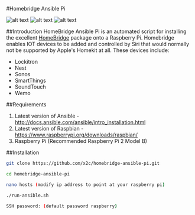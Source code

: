 #Homebridge Ansible Pi

![alt text](http://i.imgur.com/tT8Wa4H.jpg "HomeKit")
![alt text](http://i.imgur.com/1uO4SZL.png "Raspberry Pi")
![alt text](http://i.imgur.com/i866cOb.png "Ansible")



##Introduction
HomeBridge Ansible Pi is an automated script for installing the excellent 
[HomeBridge](https://github.com/nfarina/homebridge "HomeBridge Githhub") package onto a Raspberry Pi.
Homebridge enables IOT devices to be added and controlled by Siri that would normally not be supported by Apple's Homekit at all. These devices include:
* Lockitron
* Nest
* Sonos
* SmartThings
* SoundTouch
* Wemo



##Requirements

1. Latest version of Ansible - http://docs.ansible.com/ansible/intro_installation.html
2. Latest version of Raspbian - https://www.raspberrypi.org/downloads/raspbian/
3. Raspberry Pi (Recommended Raspberry Pi 2 Model B)



##Installation
  
```bash
git clone https://github.com/x2c/homebridge-ansible-pi.git
```
```bash
cd homebridge-ansible-pi
```
```bash
nano hosts (modify ip address to point at your raspberry pi)
```
```bash
./run-ansible.sh
```
```bash
SSH password: (default password raspberry)
```


